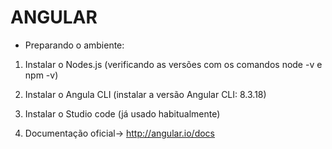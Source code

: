 # ANGULAR

* Preparando o ambiente:
1. Instalar o Nodes.js (verificando as versões com os comandos node -v e npm -v)
2. Instalar o Angula CLI (instalar a versão Angular CLI: 8.3.18)
3. Instalar o Studio code (já usado habitualmente)

4. Documentação oficial-> http://angular.io/docs
